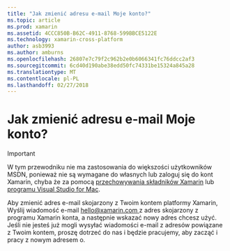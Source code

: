 ```yaml
---
title: "Jak zmienić adresu e-mail Moje konto?"
ms.topic: article
ms.prod: xamarin
ms.assetid: 4CCC850B-B62C-4911-8768-599BBCE5122E
ms.technology: xamarin-cross-platform
author: asb3993
ms.author: amburns
ms.openlocfilehash: 26807e7c79f2c962b2e0b6066341fc76ddcc2af3
ms.sourcegitcommit: 6cd40d190abe38edd50fc74331be15324a845a28
ms.translationtype: MT
ms.contentlocale: pl-PL
ms.lasthandoff: 02/27/2018
---
```

# <a name="how-do-i-change-my-accounts-email-address"></a>Jak zmienić adresu e-mail Moje konto?

> [!IMPORTANT]
> W tym przewodniku nie ma zastosowania do większości użytkowników MSDN, ponieważ nie są wymagane do własnych lub zaloguj się do kont Xamarin, chyba że za pomocą [przechowywania składników Xamarin](https://components.xamarin.com/) lub [programu Visual Studio for Mac](~/cross-platform/get-started/requirements.md).


Aby zmienić adres e-mail skojarzony z Twoim kontem platformy Xamarin, Wyślij wiadomość e-mail [ hello@xamarin.com ](mailto:hello@xamarin.com) z adres skojarzony z programu Xamarin konta, a następnie wskazać nowy adres chcesz użyć. Jeśli nie jesteś już mogli wysyłać wiadomości e-mail z adresów powiązane z Twoim kontem, proszę dotrzeć do nas i będzie pracujemy, aby zacząć i pracy z nowym adresem o.
